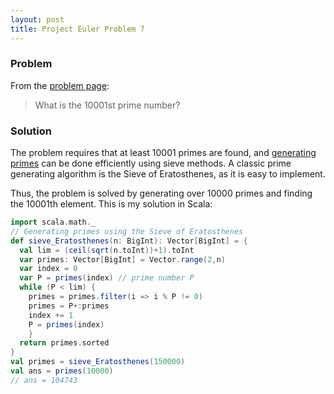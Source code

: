 ```yaml
---
layout: post
title: Project Euler Problem 7 
--- 
```


### Problem 
From the [problem page](https://projecteuler.net/problem=7): 
>What is the 10001st prime number?

### Solution 
The problem requires that at least 10001 primes are found, and [generating primes](https://en.wikipedia.org/wiki/Generating_primes)
can be done efficiently using sieve methods. A classic prime generating algorithm is the Sieve of Eratosthenes, as it is easy 
to implement. 

Thus, the problem is solved by generating over 10000 primes and finding the 10001th element. 
This is my solution in Scala: 

```scala 
import scala.math._
// Generating primes using the Sieve of Eratosthenes 
def sieve_Eratosthenes(n: BigInt): Vector[BigInt] = {
  val lim = (ceil(sqrt(n.toInt))+1).toInt
  var primes: Vector[BigInt] = Vector.range(2,n)
  var index = 0
  var P = primes(index) // prime number P
  while (P < lim) {
    primes = primes.filter(i => i % P != 0)
    primes = P+:primes 
    index += 1 
    P = primes(index)
    }
  return primes.sorted
}
val primes = sieve_Eratosthenes(150000)
val ans = primes(10000)
// ans = 104743
``` 

